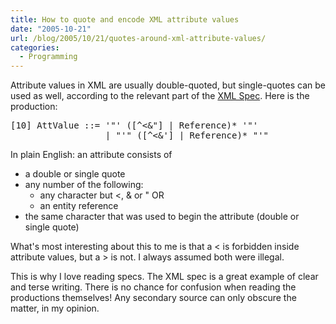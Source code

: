 ```yaml
---
title: How to quote and encode XML attribute values
date: "2005-10-21"
url: /blog/2005/10/21/quotes-around-xml-attribute-values/
categories:
  - Programming
---
```

Attribute values in XML are usually double-quoted, but single-quotes can be used as well, according to the relevant part of the [XML Spec][1]. Here is the production:

<pre>[10] AttValue ::= '"' ([^&lt;&"] | Reference)* '"'
                  | "'" ([^&lt;&'] | Reference)* "'"</pre>

In plain English: an attribute consists of

*   a double or single quote
*   any number of the following: 
    *   any character but <, & or " OR
    *   an entity reference
*   the same character that was used to begin the attribute (double or single quote)

What's most interesting about this to me is that a < is forbidden inside attribute values, but a > is not. I always assumed both were illegal.

This is why I love reading specs. The XML spec is a great example of clear and terse writing. There is no chance for confusion when reading the productions themselves! Any secondary source can only obscure the matter, in my opinion.

 [1]: http://www.w3.org/TR/REC-xml/#NT-AttValue
